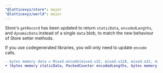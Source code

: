 ```yaml
---
"@latticexyz/store": major
"@latticexyz/world": major
---
```


Store's `getRecord` has been updated to return `staticData`, `encodedLengths`, and `dynamicData` instead of a single `data` blob, to match the new behaviour of Store setter methods.

If you use codegenerated libraries, you will only need to update `encode` calls.

```diff
- bytes memory data = Mixed.encode(mixed.u32, mixed.u128, mixed.a32, mixed.s);
+ (bytes memory staticData, PackedCounter encodedLengths, bytes memory dynamicData) = Mixed.encode(mixed.u32, mixed.u128, mixed.a32, mixed.s);
```
